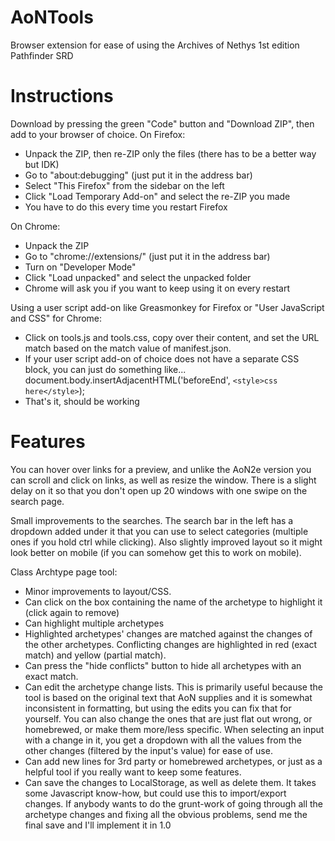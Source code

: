 # AoNTools
Browser extension for ease of using the Archives of Nethys 1st edition Pathfinder SRD

# Instructions
Download by pressing the green "Code" button and "Download ZIP", then add to your browser of choice.
On Firefox:
- Unpack the ZIP, then re-ZIP only the files (there has to be a better way but IDK)
- Go to "about:debugging" (just put it in the address bar) 
- Select "This Firefox" from the sidebar on the left
- Click "Load Temporary Add-on" and select the re-ZIP you made
- You have to do this every time you restart Firefox

On Chrome:
- Unpack the ZIP
- Go to "chrome://extensions/" (just put it in the address bar)
- Turn on "Developer Mode"
- Click "Load unpacked" and select the unpacked folder
- Chrome will ask you if you want to keep using it on every restart

Using a user script add-on like Greasmonkey for Firefox or "User JavaScript and CSS" for Chrome:
- Click on tools.js and tools.css, copy over their content, and set the URL match based on the match value of manifest.json.
- If your user script add-on of choice does not have a separate CSS block, you can just do something like... document.body.insertAdjacentHTML('beforeEnd', `<style>css here</style>`);
- That's it, should be working

# Features
You can hover over links for a preview, and unlike the AoN2e version you can scroll and click on links, as well as resize the window. There is a slight delay on it so that you don't open up 20 windows with one swipe on the search page.

Small improvements to the searches. The search bar in the left has a dropdown added under it that you can use to select categories (multiple ones if you hold ctrl while clicking). Also slightly improved layout so it might look better on mobile (if you can somehow get this to work on mobile).

Class Archtype page tool:
- Minor improvements to layout/CSS.
- Can click on the box containing the name of the archetype to highlight it (click again to remove)
- Can highlight multiple archetypes
- Highlighted archetypes' changes are matched against the changes of the other archetypes. Conflicting changes are highlighted in red (exact match) and yellow (partial match).
- Can press the "hide conflicts" button to hide all archetypes with an exact match.
- Can edit the archetype change lists. This is primarily useful because the tool is based on the original text that AoN supplies and it is somewhat inconsistent in formatting, but using the edits you can fix that for yourself. You can also change the ones that are just flat out wrong, or homebrewed, or make them more/less specific. When selecting an input with a change in it, you get a dropdown with all the values from the other changes (filtered by the input's value) for ease of use.
- Can add new lines for 3rd party or homebrewed archetypes, or just as a helpful tool if you really want to keep some features.
- Can save the changes to LocalStorage, as well as delete them. It takes some Javascript know-how, but could use this to import/export changes. If anybody wants to do the grunt-work of going through all the archetype changes and fixing all the obvious problems, send me the final save and I'll implement it in 1.0
